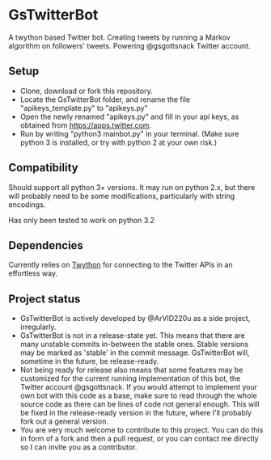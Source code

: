 # GsTwitterBot
A twython based Twitter bot. Creating tweets by running a Markov algorithm on followers' tweets. Powering @gsgottsnack Twitter account.

## Setup
* Clone, download or fork this repository.
* Locate the GsTwitterBot folder, and rename the file "apikeys_template.py" to "apikeys.py"
* Open the newly renamed "apikeys.py" and fill in your api keys, as obtained from https://apps.twitter.com.
* Run by writing "python3 mainbot.py" in your terminal. (Make sure python 3 is installed, or try with python 2 at your own risk.)

## Compatibility

Should support all python 3+ versions. It may run on python 2.x, but there will probably need to be some modifications, particularly with string encodings.

Has only been tested to work on python 3.2

## Dependencies

Currently relies on [Twython](https://github.com/ryanmcgrath/twython) for connecting to the Twitter APIs in an effortless way.

## Project status
* GsTwitterBot is actively developed by @ArVID220u as a side project, irregularly.
* GsTwitterBot is not in a release-state yet. This means that there are many unstable commits in-between the stable ones. Stable versions may be marked as 'stable' in the commit message. GsTwitterBot will, sometime in the future, be release-ready.
* Not being ready for release also means that some features may be customized for the current running implementation of this bot, the Twitter account @gsgottsnack. If you would attempt to implement your own bot with this code as a base, make sure to read through the whole source code as there can be lines of code not general enough. This will be fixed in the release-ready version in the future, where I'll probably fork out a general version.
* You are very much welcome to contribute to this project. You can do this in form of a fork and then a pull request, or you can contact me directly so I can invite you as a contributor.
